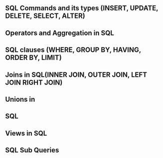 ## SQL Commands and its types (INSERT, UPDATE, DELETE, SELECT, ALTER)

## Operators and Aggregation in SQL

## SQL clauses (WHERE, GROUP BY, HAVING, ORDER BY, LIMIT)

## Joins in SQL(INNER JOIN, OUTER JOIN, LEFT JOIN RIGHT JOIN)

## Unions in

## SQL

## Views in SQL


## SQL Sub Queries
